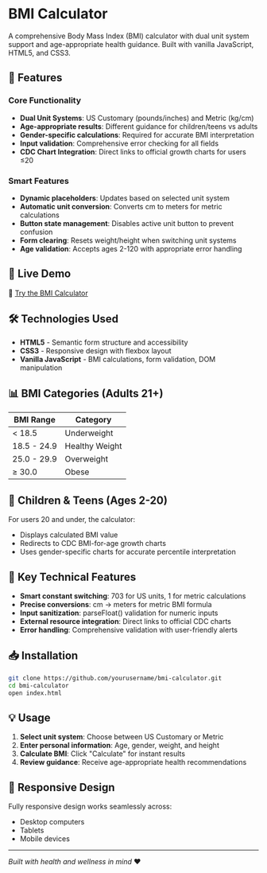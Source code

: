 # BMI Calculator

A comprehensive Body Mass Index (BMI) calculator with dual unit system support and age-appropriate health guidance. Built with vanilla JavaScript, HTML5, and CSS3.

## 🎯 Features

### Core Functionality
- **Dual Unit Systems**: US Customary (pounds/inches) and Metric (kg/cm)
- **Age-appropriate results**: Different guidance for children/teens vs adults
- **Gender-specific calculations**: Required for accurate BMI interpretation
- **Input validation**: Comprehensive error checking for all fields
- **CDC Chart Integration**: Direct links to official growth charts for users ≤20

### Smart Features
- **Dynamic placeholders**: Updates based on selected unit system
- **Automatic unit conversion**: Converts cm to meters for metric calculations
- **Button state management**: Disables active unit button to prevent confusion
- **Form clearing**: Resets weight/height when switching unit systems
- **Age validation**: Accepts ages 2-120 with appropriate error handling

## 🚀 Live Demo

🔗 [Try the BMI Calculator](https://azerjlhj.github.io/BMI-Calculator/)

## 🛠️ Technologies Used

- **HTML5** - Semantic form structure and accessibility
- **CSS3** - Responsive design with flexbox layout
- **Vanilla JavaScript** - BMI calculations, form validation, DOM manipulation

## 📊 BMI Categories (Adults 21+)

| BMI Range | Category |
|-----------|----------|
| < 18.5 | Underweight |
| 18.5 - 24.9 | Healthy Weight |
| 25.0 - 29.9 | Overweight |
| ≥ 30.0 | Obese |

## 👶 Children & Teens (Ages 2-20)

For users 20 and under, the calculator:
- Displays calculated BMI value
- Redirects to CDC BMI-for-age growth charts
- Uses gender-specific charts for accurate percentile interpretation

## 🔧 Key Technical Features

- **Smart constant switching**: 703 for US units, 1 for metric calculations
- **Precise conversions**: cm → meters for metric BMI formula
- **Input sanitization**: parseFloat() validation for numeric inputs
- **External resource integration**: Direct links to official CDC charts
- **Error handling**: Comprehensive validation with user-friendly alerts

## 📥 Installation

```bash
git clone https://github.com/yourusername/bmi-calculator.git
cd bmi-calculator
open index.html
```

## 💡 Usage

1. **Select unit system**: Choose between US Customary or Metric
2. **Enter personal information**: Age, gender, weight, and height
3. **Calculate BMI**: Click "Calculate" for instant results
4. **Review guidance**: Receive age-appropriate health recommendations

## 📱 Responsive Design

Fully responsive design works seamlessly across:
- Desktop computers
- Tablets
- Mobile devices

---

*Built with health and wellness in mind* ❤️
